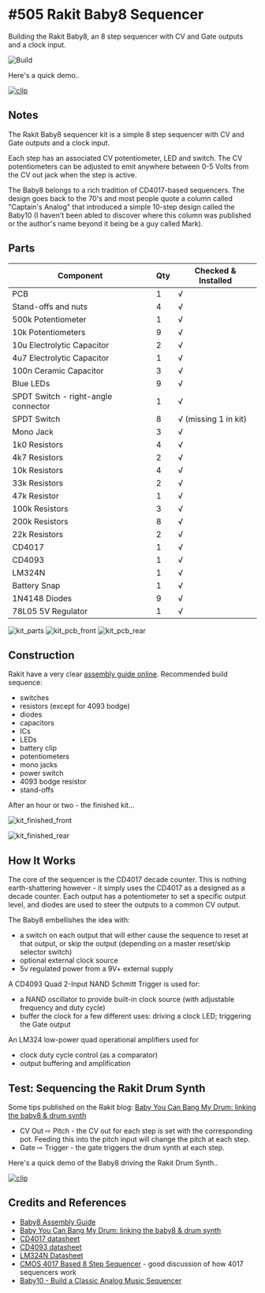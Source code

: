 # #505 Rakit Baby8 Sequencer

Building the Rakit Baby8, an 8 step sequencer with CV and Gate outputs and a clock input.

![Build](./assets/RakitBaby8Sequencer_build.jpg?raw=true)

Here's a quick demo..

[![clip](https://img.youtube.com/vi/WPgUqilOgeQ/0.jpg)](https://www.youtube.com/watch?v=WPgUqilOgeQ)

## Notes

The Rakit Baby8 sequencer kit is a simple 8 step sequencer with CV and Gate outputs and a clock input.

Each step has an associated CV potentiometer, LED and switch. The CV potentiometers can be adjusted to emit anywhere between 0-5 Volts from the CV out jack when the step is active.

The Baby8 belongs to a rich tradition of CD4017-based sequencers.
The design goes back to the 70's and most people quote a column called "Captain's Analog" that introduced a simple 10-step design called the Baby10 (I haven't been abled to discover where this column was published or the author's name beyond it being be a guy called Mark).

## Parts

| Component                                | Qty | Checked & Installed   |
|------------------------------------------|-----|-----------------------|
| PCB                                      |  1  | √                     |
| Stand-offs and nuts                      |  4  | √                     |
| 500k Potentiometer                       |  1  | √                     |
| 10k Potentiometers                       |  9  | √                     |
| 10u Electrolytic Capacitor               |  2  | √                     |
| 4u7 Electrolytic Capacitor               |  1  | √                     |
| 100n Ceramic Capacitor                   |  3  | √                     |
| Blue LEDs                                |  9  | √                     |
| SPDT Switch - right-angle connector      |  1  | √                     |
| SPDT Switch                              |  8  | √ (missing 1  in kit) |
| Mono Jack                                |  3  | √                     |
| 1k0 Resistors                            |  4  | √                     |
| 4k7 Resistors                            |  2  | √                     |
| 10k Resistors                            |  4  | √                     |
| 33k Resistors                            |  2  | √                     |
| 47k Resistor                             |  1  | √                     |
| 100k Resistors                           |  3  | √                     |
| 200k Resistors                           |  8  | √                     |
| 22k Resistors                            |  2  | √                     |
| CD4017                                   |  1  | √                     |
| CD4093                                   |  1  | √                     |
| LM324N                                   |  1  | √                     |
| Battery Snap                             |  1  | √                     |
| 1N4148 Diodes                            |  9  | √                     |
| 78L05 5V Regulator                       |  1  | √                     |

![kit_parts](./assets/kit_parts.jpg?raw=true)
![kit_pcb_front](./assets/kit_pcb_front.jpg?raw=true)
![kit_pcb_rear](./assets/kit_pcb_rear.jpg?raw=true)

## Construction

Rakit have a very clear [assembly guide online](https://www.rakits.co.uk/assembly-guides/baby8-assembly-guide/).
Recommended build sequence:

* switches
* resistors (except for 4093 bodge)
* diodes
* capacitors
* ICs
* LEDs
* battery clip
* potentiometers
* mono jacks
* power switch
* 4093 bodge resistor
* stand-offs

After an hour or two - the finished kit...

![kit_finished_front](./assets/kit_finished_front.jpg?raw=true)

![kit_finished_rear](./assets/kit_finished_rear.jpg?raw=true)

## How It Works

The core of the sequencer is the CD4017 decade counter.
This is nothing earth-shattering however - it simply uses the CD4017 as a designed as a decade counter. Each output has a potentiometer to set a specific output level, and diodes are used to steer the outputs to a common CV output.

The Baby8 embellishes the idea with:

* a switch on each output that will either cause the sequence to reset at that output, or skip the output (depending on a master reset/skip selector switch)
* optional external clock source
* 5v regulated power from a 9V+ external supply

A CD4093 Quad 2-Input NAND Schmitt Trigger is used for:

* a NAND oscillator to provide built-in clock source (with adjustable frequency and duty cycle)
* buffer the clock for a few different uses: driving a clock LED; triggering the Gate output

An LM324 low-power quad operational amplifiers used for

* clock duty cycle control (as a comparator)
* output buffering and amplification

## Test: Sequencing the Rakit Drum Synth

Some tips published on the Rakit blog:
[Baby You Can Bang My Drum: linking the baby8 & drum synth](https://www.rakits.co.uk/2017/04/03/baby-you-can-bang-my-drum/)

* CV Out ⇨ Pitch - the CV out for each step is set with the corresponding pot. Feeding this into the pitch input will change the pitch at each step.
* Gate ⇨ Trigger - the gate triggers the drum synth at each step.

Here's a quick demo of the Baby8 driving the Rakit Drum Synth..

[![clip](https://img.youtube.com/vi/WPgUqilOgeQ/0.jpg)](https://www.youtube.com/watch?v=WPgUqilOgeQ)

## Credits and References

* [Baby8 Assembly Guide](https://www.rakits.co.uk/assembly-guides/baby8-assembly-guide/)
* [Baby You Can Bang My Drum: linking the baby8 & drum synth](https://www.rakits.co.uk/2017/04/03/baby-you-can-bang-my-drum/)
* [CD4017 datasheet](https://www.futurlec.com/4000Series/CD4017.shtml)
* [CD4093 datasheet](https://www.futurlec.com/4000Series/CD4093.shtml)
* [LM324N Datasheet](https://www.futurlec.com/Linear/LM324N.shtml)
* [CMOS 4017 Based 8 Step Sequencer](http://www.diyaudiocircuits.com/tutorials/8-step-sequencer/) - good discussion of how 4017 sequencers work
* [Baby10 - Build a Classic Analog Music Sequencer](https://hackaday.com/2016/01/14/oh-baby-baby10-build-a-classic-analog-music-sequencer/)
